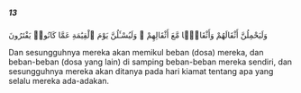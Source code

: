 ##### 13

<span class="ayah">وَلَيَحْمِلُنَّ أَثْقَالَهُمْ وَأَثْقَالًۭا مَّعَ أَثْقَالِهِمْ ۖ وَلَيُسْـَٔلُنَّ يَوْمَ ٱلْقِيَٰمَةِ عَمَّا كَانُوا۟ يَفْتَرُونَ</span>

<span class="ayah_translation">Dan sesungguhnya mereka akan memikul beban (dosa) mereka, dan beban-beban (dosa yang lain) di samping beban-beban mereka sendiri, dan sesungguhnya mereka akan ditanya pada hari kiamat tentang apa yang selalu mereka ada-adakan.</span>
